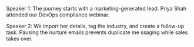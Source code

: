 Speaker 1: The journey starts with a marketing-generated lead. Priya Shah attended our DevOps compliance webinar.

Speaker 2: We import her details, tag the industry, and create a follow-up task. Pausing the nurture emails prevents duplicate me
ssaging while sales takes over.
